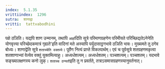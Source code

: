 ```yaml
---
index:  5.1.35
vrittiindex:  1296
sutra:  शाणाद्वा
vritti:  tattvabodhini 
---
```


पक्षे ठञिति। यद्यपि शाण उन्मानम्, तथापि `आर्हा`दिति सूत्रे परिमाणग्रहणेन परिमीयते परिच्छिद्यतेऽनेनेति योगवृत्त्या परिच्छेदकमात्रं गृह्यते'इति वादिनां मते अस्यापि पर्युदासाट्ठगभावे ठञिति भावः। मुख्यमते तु ठगेव बोध्यः। शाणाद्वेति सूत्रे `शताच्चेति वक्तव्ये`। पूर्वेण नित्यं प्राप्ते विकल्पार्थम्। एवं च पूर्वसूत्रे शतग्रहणमकृत्वा शतशाणाभ्यां वेत्येव वक्तुं युक्तमित्याहुः। अध्यर्धशत्यम्। अध्यर्धशतम्। पञ्चशत्यम्। पञ्चशतम्। यदभावे सङ्ख्यालक्षणस्य कनो लुक्। `शताच्च ठन्यतौ`इति तु न प्रवर्तते, तत्राऽसमासग्रहणस्यानुवर्तनात्।

